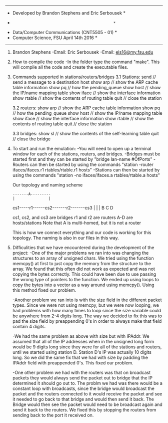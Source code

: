 ****************************************************
* Developed by Brandon Stephens and Eric Serbousek *
*                                                  *
* Data/Computer Communications (CNT5505 - 01)      *
* Computer Science, FSU April 14th 2016            *
****************************************************

1) Brandon Stephens
	-Email: 
   Eric Serbousek
   	-Email: els16@my.fsu.edu

2) How to compile the code
	-In the folder type the command "make". This will compile all the code and create the executable files.

3) Commands supported in stations/routers/bridges
	3.1 Stations:
		send <destination> <message>	// send a message to a destination host
		show arp			// show the ARP cache table information
		show pq				// how the pending_queue
		show host			// show the IP/name mapping table
		show iface			// show the interface information
		show rtable			// show the contents of routing table
		quit				// close the station

	3.2 routers:
		show arp			// show the ARP cache table information
		show pq				// how the pending_queue
		show host			// show the IP/name mapping table
		show iface			// show the interface information
		show rtable			// show the contents of routing table
		quit				// close the station

	3.3 bridges:
		show sl 			// show the contents of the self-learning table
		quit				// close the bridge

4) To start and run the emulation:
	-You will need to open up a terminal window for each of the stations, routers, and bridges. 
	-Bridges must be started first and they can be started by "bridge lan-name #OfPorts"
	-Routers can then be started by using the commands "station -router ifaces/ifaces.r1 rtables/rtable.r1   hosts" 
	-Stations can then be started by using the commands "station -no ifaces/ifaces.a rtables/rtable.a 
	hosts"
	
	Our topology and naming scheme

	   -------A---------
	   |               |
	  cs1-----r1------cs2-------r2-------cs3
	   |               | 		      |
	   B               C                  D

	cs1, cs2, and cs3 are bridges
	r1 and r2 are routers
	A-D are hosts/stations
	Note that A is multi-homed, but it is not a router

	This is how we connect everything and our code is working for this topology. The naming is also in our   files in this way.

5) Difficulities that we have encountered during the development of the project:
	-One of the major problems we ran into was changing the structures to an array of unsigned chars. We     tried using the function memcpy() at first to just copy the memory from the structure to the array. We found that this often did not work as expected and was not copying the bytes correctly. This could have been due to use    passing the wrong type of pointers to the function. We ended up using loops to copy the bytes into a vector as a way around using memcpy(). Using this method fixed our problem.

	-Another problem we ran into is with the size field in the different packet types. Since we were not     using memcpy, but we were now looping, we had problems with how many times to loop since the size variable could be anywhere from 2-4 digits long. The way we decided to fix this was to pad the size field by preappending 0's   in order to always make that field contain 4 digits.

	-We had the same problem as above with size but with IPAddr. We assumed that all of the IP addresses when in the unsigned long form would be 9 digits long since they were for all of the stations and routers, until we  started using station D. Station D's IP was actually 10 digits long. So we did the same fix that we had with size by padding the IPAddr field with preappended 0's. This fixed our problem.

	-One other problem we had with the routers was that on broadcast packets they would always send the      packet out to bridge that the IP determined it should go out to. The problm we had was there would be a constant loop with broadcasts, since the bridge would broadcast the packet and the routers connected to it would receive  the packet and see it needed to go back to that bridge and would then send it back. The Bridge would then see the packet would need to be broadcast again and send it back to the routers. We fixed this by stopping the routers  from sending back to the port it received on.
